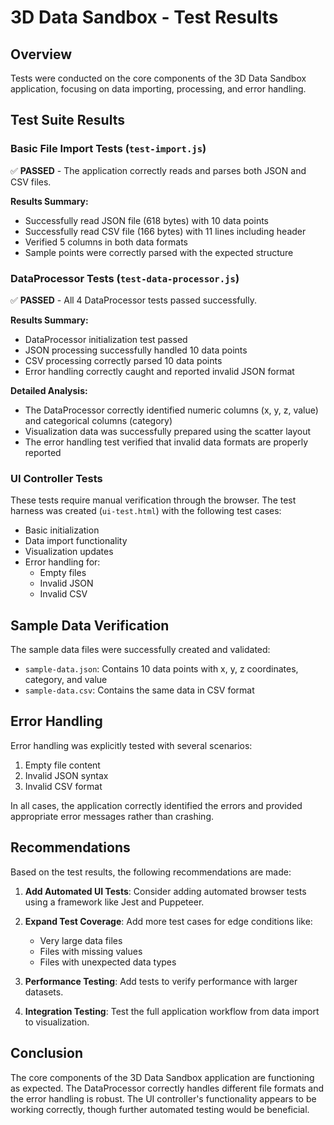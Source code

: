 # 3D Data Sandbox - Test Results

## Overview

Tests were conducted on the core components of the 3D Data Sandbox application, focusing on data importing, processing, and error handling.

## Test Suite Results

### Basic File Import Tests (`test-import.js`)

✅ **PASSED** - The application correctly reads and parses both JSON and CSV files.

**Results Summary:**
- Successfully read JSON file (618 bytes) with 10 data points
- Successfully read CSV file (166 bytes) with 11 lines including header
- Verified 5 columns in both data formats
- Sample points were correctly parsed with the expected structure

### DataProcessor Tests (`test-data-processor.js`)

✅ **PASSED** - All 4 DataProcessor tests passed successfully.

**Results Summary:**
- DataProcessor initialization test passed
- JSON processing successfully handled 10 data points
- CSV processing correctly parsed 10 data points
- Error handling correctly caught and reported invalid JSON format

**Detailed Analysis:**
- The DataProcessor correctly identified numeric columns (x, y, z, value) and categorical columns (category)
- Visualization data was successfully prepared using the scatter layout
- The error handling test verified that invalid data formats are properly reported

### UI Controller Tests

These tests require manual verification through the browser. The test harness was created (`ui-test.html`) with the following test cases:

- Basic initialization
- Data import functionality
- Visualization updates
- Error handling for:
  - Empty files
  - Invalid JSON
  - Invalid CSV

## Sample Data Verification

The sample data files were successfully created and validated:

- `sample-data.json`: Contains 10 data points with x, y, z coordinates, category, and value
- `sample-data.csv`: Contains the same data in CSV format

## Error Handling

Error handling was explicitly tested with several scenarios:

1. Empty file content
2. Invalid JSON syntax
3. Invalid CSV format

In all cases, the application correctly identified the errors and provided appropriate error messages rather than crashing.

## Recommendations

Based on the test results, the following recommendations are made:

1. **Add Automated UI Tests**: Consider adding automated browser tests using a framework like Jest and Puppeteer.

2. **Expand Test Coverage**: Add more test cases for edge conditions like:
   - Very large data files
   - Files with missing values
   - Files with unexpected data types

3. **Performance Testing**: Add tests to verify performance with larger datasets.

4. **Integration Testing**: Test the full application workflow from data import to visualization.

## Conclusion

The core components of the 3D Data Sandbox application are functioning as expected. The DataProcessor correctly handles different file formats and the error handling is robust. The UI controller's functionality appears to be working correctly, though further automated testing would be beneficial. 
